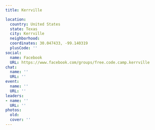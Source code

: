 ```yaml
---
title: Kerrville

location:
  country: United States
  state: Texas
  city: Kerrville
  neighborhood: 
  coordinates: 30.047433, -99.140319
  plusCode: ''
social:
  name: Facebook
  URL: https://www.facebook.com/groups/free.code.camp.kerrville
chat:
  name: ''
  URL: ''
event:
  name: ''
  URL: ''
leaders:
- name: ''
  URL: ''
photos:
  old: 
  cover: ''
---
```

